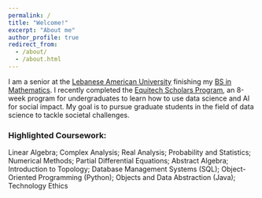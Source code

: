 ```yaml
---
permalink: /
title: "Welcome!"
excerpt: "About me"
author_profile: true
redirect_from: 
  - /about/
  - /about.html
---
```


I am a senior at the [Lebanese American University](https://www.lau.edu.lb/) finishing my [BS in Mathematics](https://soas.lau.edu.lb/academics/programs/bs-mathematics.php). I recently completed the [Equitech Scholars Program](https://www.equitechfutures.com/program/esp), an 8-week program for undergraduates to learn how to use data science and AI for social impact. My goal is to pursue graduate students in the field of data science to tackle societal challenges.

### Highlighted Coursework: 
Linear Algebra; Complex Analysis; Real Analysis; Probability and Statistics; Numerical Methods; Partial Differential Equations; Abstract Algebra; Introduction to Topology; Database Management Systems (SQL); Object-Oriented Programming (Python); Objects and Data Abstraction (Java); Technology Ethics

